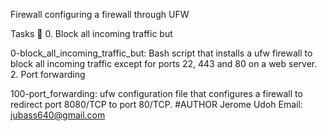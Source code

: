 Firewall configuring a firewall through UFW

Tasks 📃 0. Block all incoming traffic but

0-block_all_incoming_traffic_but: Bash script that installs a ufw firewall to block all incoming traffic except for ports 22, 443 and 80 on a web server. 2. Port forwarding

100-port_forwarding: ufw configuration file that configures a firewall to redirect port 8080/TCP to port 80/TCP. #AUTHOR Jerome Udoh Email: jubass640@gmail.com

